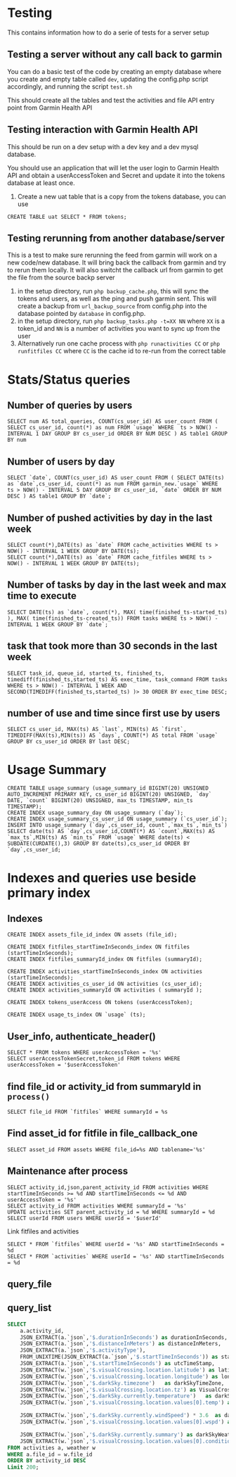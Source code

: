 # Testing 

This contains information how to do a serie of tests for a server setup

## Testing a server without any call back to garmin

You can do a basic test of the code by creating an empty database where you create and empty table called `dev`, updating the config.php script accordingly, and running the script `test.sh`

This should create all the tables and test the activities and file API entry point from Garmin Health API

## Testing interaction with Garmin Health API

This should be run on a dev setup with a dev key and a dev mysql database.

You should use an application that will let the user login to Garmin Health API and obtain a userAccessToken and Secret and update it into the tokens database at least once.

1. Create a new uat table that is a copy from the tokens database, you can use

```
CREATE TABLE uat SELECT * FROM tokens;
```

## Testing rerunning from another database/server

This is a test to make sure rerunning the feed from garmin will work on a new code/new database.
It will bring back the callback from garmin and try to rerun them locally.
It will also switcht the callback url from garmin to get the file from the source backp server

1. in the setup directory, run `php backup_cache.php`, this will sync the tokens and users, as well as the ping and push garmin sent. This will create a backup from `url_backup_source` from config.php into the database pointed by `database` in config.php.
2. in the setup directory, run `php backup_tasks.php -t=XX NN` where `XX` is a token_id and `NN` is a number of activities you want to sync up from the user
3. Alternatively run one cache process with `php runactivities CC` or `php runfitfiles CC` where `CC` is the cache id to re-run from the correct table

# Stats/Status queries

## Number of queries by users

```
SELECT num AS total_queries, COUNT(cs_user_id) AS user_count FROM ( SELECT cs_user_id, count(*) as num FROM `usage` WHERE  ts > NOW() - INTERVAL 1 DAY GROUP BY cs_user_id ORDER BY NUM DESC ) AS table1 GROUP BY num
```

## Number of users by day

```
SELECT `date`, COUNT(cs_user_id) AS user_count FROM ( SELECT DATE(ts) as `date`,cs_user_id, count(*) as num FROM garmin_new.`usage` WHERE  ts > NOW() - INTERVAL 5 DAY GROUP BY cs_user_id, `date` ORDER BY NUM DESC ) AS table1 GROUP BY `date`;
```

## Number of pushed activities by day in the last week

```
SELECT count(*),DATE(ts) as `date` FROM cache_activities WHERE ts > NOW() - INTERVAL 1 WEEK GROUP BY DATE(ts);
SELECT count(*),DATE(ts) as `date` FROM cache_fitfiles WHERE ts > NOW() - INTERVAL 1 WEEK GROUP BY DATE(ts);
```

## Number of tasks by day in the last week and max time to execute

```
SELECT DATE(ts) as `date`, count(*), MAX( time(finished_ts-started_ts) ), MAX( time(finished_ts-created_ts)) FROM tasks WHERE ts > NOW() - INTERVAL 1 WEEK GROUP BY `date`;
```

## task that took more than 30 seconds in the last week

```
SELECT task_id, queue_id, started_ts, finished_ts, timediff(finished_ts,started_ts) AS exec_time, task_command FROM tasks WHERE ts > NOW() - INTERVAL 1 WEEK AND SECOND(TIMEDIFF(finished_ts,started_ts) )> 30 ORDER BY exec_time DESC;
```

## number of use and time since first use by users

```
SELECT cs_user_id, MAX(ts) AS `last`, MIN(ts) AS `first`, TIMEDIFF(MAX(ts),MIN(ts)) AS `days`, COUNT(*) AS total FROM `usage` GROUP BY cs_user_id ORDER BY last DESC;
```

# Usage Summary

```
CREATE TABLE usage_summary (usage_summary_id BIGINT(20) UNSIGNED AUTO_INCREMENT PRIMARY KEY, cs_user_id BIGINT(20) UNSIGNED, `day` DATE, `count` BIGINT(20) UNSIGNED, max_ts TIMESTAMP, min_ts TIMESTAMP);
CREATE INDEX usage_summary_day ON usage_summary (`day`);
CREATE INDEX usage_summary_cs_user_id ON usage_summary (`cs_user_id`);
INSERT INTO usage_summary (`day`,cs_user_id,`count`,`max_ts`,`min_ts`) SELECT date(ts) AS `day`,cs_user_id,COUNT(*) AS `count`,MAX(ts) AS `max_ts`,MIN(ts) AS `min_ts` FROM `usage` WHERE date(ts) < SUBDATE(CURDATE(),3) GROUP BY date(ts),cs_user_id ORDER BY `day`,cs_user_id;

```


# Indexes and queries use beside primary index

## Indexes

```
CREATE INDEX assets_file_id_index ON assets (file_id);

CREATE INDEX fitfiles_startTimeInSeconds_index ON fitfiles (startTimeInSeconds);
CREATE INDEX fitfiles_summaryId_index ON fitfiles (summaryId);

CREATE INDEX activities_startTimeInSeconds_index ON activities (startTimeInSeconds);
CREATE INDEX activities_cs_user_id ON activities (cs_user_id);
CREATE INDEX activities_summaryId ON activities ( summaryId );

CREATE INDEX tokens_userAccess ON tokens (userAccessToken);

CREATE INDEX usage_ts_index ON `usage` (ts);
```

## User_info, authenticate_header()

```
SELECT * FROM tokens WHERE userAccessToken = '%s'
SELECT userAccessTokenSecret,token_id FROM tokens WHERE userAccessToken = '$userAccessToken'
```

## find file_id or activity_id from summaryId in `process()` 


```
SELECT file_id FROM `fitfiles` WHERE summaryId = %s
```

## Find asset_id for fitfile in file_callback_one

```
SELECT asset_id FROM assets WHERE file_id=%s AND tablename='%s'
```

## Maintenance after process

```
SELECT activity_id,json,parent_activity_id FROM activities WHERE startTimeInSeconds >= %d AND startTimeInSeconds <= %d AND userAccessToken = '%s'
SELECT activity_id FROM activities WHERE summaryId = '%s'
UPDATE activities SET parent_activity_id = %d WHERE summaryId = %d
SELECT userId FROM users WHERE userId = '$userId'
```

Link fitfiles and activities

```
SELECT * FROM `fitfiles` WHERE userId = '%s' AND startTimeInSeconds = %d
SELECT * FROM `activities` WHERE userId = '%s' AND startTimeInSeconds = %d
```

## query_file



## query_list

```sql
SELECT 
	a.activity_id, 
	JSON_EXTRACT(a.`json`,'$.durationInSeconds') as durationInSeconds, 
	JSON_EXTRACT(a.`json`,'$.distanceInMeters') as distanceInMeters, 
	JSON_EXTRACT(a.`json`,'$.activityType'), 
	FROM_UNIXTIME(JSON_EXTRACT(a.`json`,'$.startTimeInSeconds')) as startTime,
	JSON_EXTRACT(a.`json`,'$.startTimeInSeconds') as utcTimeStamp,
	JSON_EXTRACT(w.`json`,'$.visualCrossing.location.latitude') as latitude,
	JSON_EXTRACT(w.`json`,'$.visualCrossing.location.longitude') as longitude,
	JSON_EXTRACT(w.`json`,'$.darkSky.timezone')   as darkSkyTimeZone, 
	JSON_EXTRACT(w.`json`,'$.visualCrossing.location.tz') as VisualCrossingtimeZone,
	JSON_EXTRACT(w.`json`,'$.darkSky.currently.temperature')   as darkSkyTemperature, 
	JSON_EXTRACT(w.`json`,'$.visualCrossing.location.values[0].temp') as VisualCrossingTemperature, 

	JSON_EXTRACT(w.`json`,'$.darkSky.currently.windSpeed') * 3.6  as darkSkyWindSpeed, 
	JSON_EXTRACT(w.`json`,'$.visualCrossing.location.values[0].wspd') as VisualCrossingWindSpeed, 

	JSON_EXTRACT(w.`json`,'$.darkSky.currently.summary') as darkSkyWeather, 
	JSON_EXTRACT(w.`json`,'$.visualCrossing.location.values[0].conditions') as VisualCrossingWeather
FROM activities a, weather w
WHERE a.file_id = w.file_id 
ORDER BY activity_id DESC
Limit 200;
```

